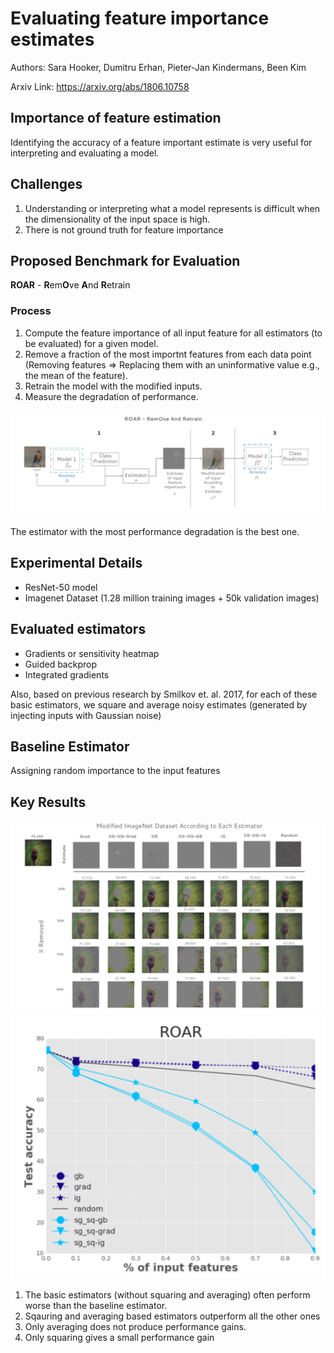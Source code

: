 # Evaluating feature importance estimates

Authors: Sara Hooker, Dumitru Erhan, Pieter-Jan Kindermans, Been Kim

Arxiv Link: https://arxiv.org/abs/1806.10758

## Importance of feature estimation


Identifying the accuracy of a feature important estimate is very useful for interpreting and evaluating a model.

## Challenges

1. Understanding or interpreting what a model represents is difficult when the dimensionality of the input space is high.
2. There is not ground truth for feature importance

## Proposed Benchmark for Evaluation


**ROAR** - **R**em**O**ve **A**nd **R**etrain

### Process

1. Compute the feature importance of all input feature for all estimators (to be evaluated) for a given model.
2. Remove a fraction of the most importnt features from each data point (Removing features => Replacing them with an uninformative value e.g., the mean of the feature).
3. Retrain the model with the modified inputs.
4. Measure the degradation of performance.

![Process](images/evaluating-feature-importance-estimates/process.png)

The estimator with the most performance degradation is the best one.

## Experimental Details

+ ResNet-50 model
+ Imagenet Dataset (1.28 million training images + 50k validation images)

## Evaluated estimators

+ Gradients or sensitivity heatmap
+ Guided backprop
+ Integrated gradients

Also, based on previous research by Smilkov et. al. 2017, for each of these basic estimators, we square and average noisy estimates (generated by injecting inputs with Gaussian noise)

## Baseline Estimator

Assigning random importance to the input features


## Key Results

![Example](images/evaluating-feature-importance-estimates/example.png)
![Plot](images/evaluating-feature-importance-estimates/plot.png)

1. The basic estimators (without squaring and averaging) often perform worse than the baseline estimator.
2. Sqauring and averaging based estimators outperform all the other ones
3. Only averaging does not produce performance gains.
4. Only squaring gives a small performance gain

